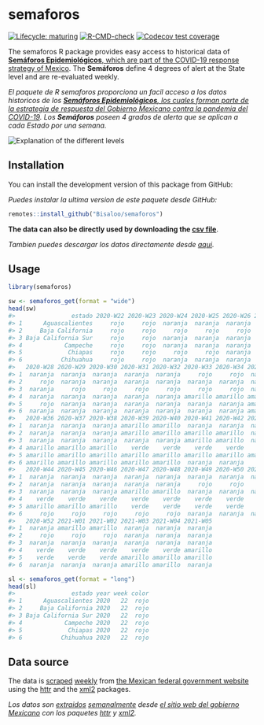 
<!-- README.md is generated from README.Rmd. Please edit that file -->

# semaforos

<!-- badges: start -->

[![Lifecycle:
maturing](https://img.shields.io/badge/lifecycle-maturing-blue.svg)](https://www.tidyverse.org/lifecycle/#maturing)
[![R-CMD-check](https://github.com/Bisaloo/semaforos/workflows/R-CMD-check/badge.svg)](https://github.com/Bisaloo/semaforos/actions)
[![Codecov test
coverage](https://codecov.io/gh/Bisaloo/semaforos/branch/main/graph/badge.svg)](https://codecov.io/gh/Bisaloo/semaforos?branch=main)
<!-- badges: end -->

The semaforos R package provides easy access to historical data of
[**Semáforos Epidemiológicos**, which are part of the COVID-19 response
strategy of Mexico](https://coronavirus.gob.mx/semaforo/). The
**Semáforos** define 4 degrees of alert at the State level and are
re-evaluated weekly.

*El paquete de R semaforos proporciona un facil acceso a los datos
historicos de los [**Semáforos Epidemiológicos**, los cuales forman
parte de la estrategia de respuesta del Gobierno Mexicano contra la
pandemia del COVID-19](https://coronavirus.gob.mx/semaforo/). Los
**Semáforos** poseen 4 grados de alerta que se aplican a cada Estado por
una semana.*

![Explanation of the different
levels](man/figures/semaforos_explanation.png)

## Installation

You can install the development version of this package from GitHub:

*Puedes instalar la ultima version de este paquete desde GitHub:*

``` r
remotes::install_github("Bisaloo/semaforos")
```

**The data can also be directly used by downloading the [csv
file](https://github.com/Bisaloo/semaforos/blob/main/inst/extdata/semaforos.csv)**.

*Tambien puedes descargar los datos directamente desde
[aqui](https://github.com/Bisaloo/semaforos/blob/main/inst/extdata/semaforos.csv).*

## Usage

``` r
library(semaforos)
```

``` r
sw <- semaforos_get(format = "wide")
head(sw)
#>                estado 2020-W22 2020-W23 2020-W24 2020-W25 2020-W26 2020-W27
#> 1      Aguascalientes     rojo     rojo  naranja  naranja  naranja  naranja
#> 2     Baja California     rojo     rojo     rojo     rojo     rojo     rojo
#> 3 Baja California Sur     rojo     rojo  naranja  naranja  naranja  naranja
#> 4            Campeche     rojo     rojo  naranja  naranja  naranja  naranja
#> 5             Chiapas     rojo     rojo     rojo     rojo  naranja     rojo
#> 6           Chihuahua     rojo     rojo  naranja  naranja  naranja  naranja
#>   2020-W28 2020-W29 2020-W30 2020-W31 2020-W32 2020-W33 2020-W34 2020-W35
#> 1  naranja  naranja  naranja  naranja  naranja     rojo     rojo  naranja
#> 2     rojo  naranja  naranja  naranja  naranja  naranja  naranja  naranja
#> 3  naranja     rojo     rojo     rojo     rojo     rojo     rojo  naranja
#> 4  naranja  naranja  naranja  naranja  naranja amarillo amarillo amarillo
#> 5     rojo  naranja  naranja  naranja  naranja  naranja  naranja amarillo
#> 6  naranja  naranja  naranja  naranja  naranja  naranja  naranja amarillo
#>   2020-W36 2020-W37 2020-W38 2020-W39 2020-W40 2020-W41 2020-W42 2020-W43
#> 1  naranja  naranja  naranja amarillo amarillo  naranja  naranja  naranja
#> 2  naranja  naranja  naranja amarillo amarillo amarillo amarillo  naranja
#> 3  naranja  naranja  naranja  naranja  naranja amarillo amarillo  naranja
#> 4 amarillo amarillo amarillo    verde    verde    verde    verde    verde
#> 5 amarillo amarillo amarillo amarillo amarillo amarillo amarillo amarillo
#> 6 amarillo amarillo amarillo amarillo amarillo  naranja  naranja     rojo
#>   2020-W44 2020-W45 2020-W46 2020-W47 2020-W48 2020-W49 2020-W50 2020-W51
#> 1  naranja  naranja  naranja  naranja  naranja  naranja  naranja  naranja
#> 2  naranja  naranja  naranja  naranja  naranja     rojo     rojo     rojo
#> 3  naranja  naranja  naranja amarillo amarillo  naranja  naranja  naranja
#> 4    verde    verde    verde    verde    verde    verde    verde    verde
#> 5 amarillo amarillo amarillo    verde    verde    verde    verde    verde
#> 6     rojo     rojo     rojo     rojo     rojo  naranja  naranja  naranja
#>   2020-W52 2021-W01 2021-W02 2021-W03 2021-W04 2021-W05
#> 1  naranja amarillo amarillo  naranja  naranja  naranja
#> 2     rojo     rojo     rojo  naranja  naranja  naranja
#> 3  naranja  naranja  naranja  naranja  naranja  naranja
#> 4    verde    verde    verde    verde    verde amarillo
#> 5    verde    verde    verde amarillo amarillo amarillo
#> 6  naranja  naranja  naranja amarillo amarillo  naranja
```

``` r
sl <- semaforos_get(format = "long")
head(sl)
#>                estado year week color
#> 1      Aguascalientes 2020   22  rojo
#> 2     Baja California 2020   22  rojo
#> 3 Baja California Sur 2020   22  rojo
#> 4            Campeche 2020   22  rojo
#> 5             Chiapas 2020   22  rojo
#> 6           Chihuahua 2020   22  rojo
```

## Data source

The data is
[scraped](https://raw.githubusercontent.com/Bisaloo/semaforos/main/data-raw/semaforos.R)
[weekly](https://raw.githubusercontent.com/Bisaloo/semaforos/main/.github/workflows/cron.yml)
from [the Mexican federal government
website](https://datos.covid-19.conacyt.mx/#SemaFE) using the
[httr](https://httr.r-lib.org/) and the [xml2](https://xml2.r-lib.org/)
packages.

*Los datos son
[extraidos](https://raw.githubusercontent.com/Bisaloo/semaforos/main/data-raw/semaforos.R)
[semanalmente](https://raw.githubusercontent.com/Bisaloo/semaforos/main/.github/workflows/cron.yml)
desde [el sitio web del gobierno
Mexicano](https://datos.covid-19.conacyt.mx/#SemaFE) con los paquetes
[httr](https://httr.r-lib.org/) y [xml2](https://xml2.r-lib.org/).*
